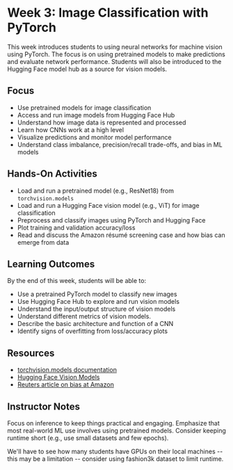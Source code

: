# Week 3: Image Classification with PyTorch
This week introduces students to using neural networks for machine vision using PyTorch. The focus is on using pretrained models to make predictions and evaluate network performance. Students will also be introduced to the Hugging Face model hub as a source for vision models.

## Focus
- Use pretrained models for image classification
- Access and run image models from Hugging Face Hub
- Understand how image data is represented and processed
- Learn how CNNs work at a high level
- Visualize predictions and monitor model performance
- Understand class imbalance, precision/recall trade-offs, and bias in ML models

## Hands-On Activities
- Load and run a pretrained model (e.g., ResNet18) from `torchvision.models`
- Load and run a Hugging Face vision model (e.g., ViT) for image classification
- Preprocess and classify images using PyTorch and Hugging Face
- Plot training and validation accuracy/loss
- Read and discuss the Amazon résumé screening case and how bias can emerge from data

## Learning Outcomes
By the end of this week, students will be able to:
- Use a pretrained PyTorch model to classify new images
- Use Hugging Face Hub to explore and run vision models
- Understand the input/output structure of vision models
- Understand different metrics of vision models.
- Describe the basic architecture and function of a CNN
- Identify signs of overfitting from loss/accuracy plots

## Resources
- [torchvision.models documentation](https://pytorch.org/vision/stable/models.html)
- [Hugging Face Vision Models](https://huggingface.co/models?pipeline_tag=image-classification)
- [Reuters article on bias at Amazon](https://www.reuters.com/article/world/insight-amazon-scraps-secret-ai-recruiting-tool-that-showed-bias-against-women-idUSKCN1MK0AG/)

## Instructor Notes
Focus on inference to keep things practical and engaging. Emphasize that most real-world ML use involves using pretrained models. Consider keeping runtime short (e.g., use small datasets and few epochs). 

We'll have to see how many students have GPUs on their local machines -- this may be a limitation -- consider using fashion3k dataset to limit runtime.
